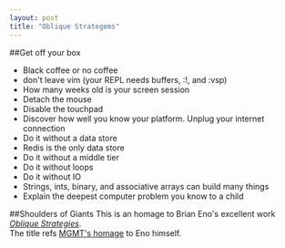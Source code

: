 ```yaml
---
layout: post
title: "Oblique Strategems"
---
```

##Get off your box
* Black coffee or no coffee
* don't leave vim (your REPL needs buffers, :!, and :vsp)
* How many weeks old is your screen session
* Detach the mouse
* Disable the touchpad
* Discover how well you know your platform.  Unplug your internet connection 
* Do it without a data store
* Redis is the only data store
* Do it without a middle tier
* Do it without loops
* Do it without IO
* Strings, ints, binary, and associative arrays can build many things
* Explain the deepest computer problem you know to a child



##Shoulders of Giants
This is an homage to Brian Eno's excellent work [*Oblique Strategies*](http://www.rtqe.net/ObliqueStrategies/).  
The title refs [MGMT's homage](http://www.youtube.com/watch?v=E7ISc-b-6CE#t=0m9s) to Eno himself.

